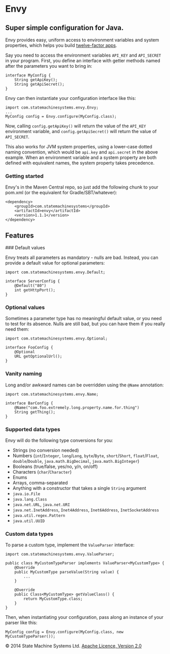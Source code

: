 # Envy

## Super simple configuration for Java.

Envy provides easy, uniform access to environment variables and system properties,
which helps you build [twelve-factor apps](http://www.12factor.net/config).

Say you need to access the environment variables `API_KEY` and `API_SECRET` in your program.
First, you define an interface with getter methods named after the parameters you want to bring in:

    interface MyConfig {
        String getApiKey();
        String getApiSecret();
    }

Envy can then instantiate your configuration interface like this:

    import com.statemachinesystems.envy.Envy;
    ...
    MyConfig config = Envy.configure(MyConfig.class);

Now, calling `config.getApiKey()` will return the value of the `API_KEY` environment variable, and
`config.getApiSecret()` will return the value of `API_SECRET`.

This also works for JVM system properties, using a lower-case dotted naming convention,
which would be `api.key` and `api.secret` in the above example. When an environment variable and a
system property are both defined with equivalent names, the system property takes precedence.

### Getting started

Envy's in the Maven Central repo, so just add the following chunk to your pom.xml
(or the equivalent for Gradle/SBT/whatever):

    <dependency>
        <groupId>com.statemachinesystems</groupId>
        <artifactId>envy</artifactId>
        <version>1.1.1</version>
    </dependency>

## Features

### Default values

Envy treats all parameters as mandatory - nulls are bad.
Instead, you can provide a default value for optional parameters:

    import com.statemachinesystems.envy.Default;

    interface ServerConfig {
        @Default("80")
        int getHttpPort();
    }

### Optional values

Sometimes a parameter type has no meaningful default value, or you need to test for its absence. Nulls are still bad,
but you can have them if you really need them:

    import com.statemachinesystems.envy.Optional;

    interface FooConfig {
        @Optional
        URL getOptionalUrl();
    }

### Vanity naming

Long and/or awkward names can be overridden using the `@Name` annotation:

    import com.statemachinesystems.envy.Name;

    interface BarConfig {
        @Name("com.foo.extremely.long.property.name.for.thing")
        String getThing();
    }

### Supported data types

Envy will do the following type conversions for you:

* Strings (no conversion needed)
* Numbers (`int`/`Integer`, `long`/`Long`, `byte`/`Byte`, `short`/`Short`, `float`/`Float`, `double`/`Double`, `java.math.BigDecimal`, `java.math.BigInteger`)
* Booleans (true/false, yes/no, y/n, on/off)
* Characters (`char`/`Character`)
* Enums
* Arrays, comma-separated
* Anything with a constructor that takes a single `String` argument
* `java.io.File`
* `java.lang.Class`
* `java.net.URL`, `java.net.URI`
* `java.net.InetAddress`, `Inet4Address`, `Inet6Address`, `InetSocketAddress`
* `java.util.regex.Pattern`
* `java.util.UUID`

### Custom data types

To parse a custom type, implement the `ValueParser` interface:

    import com.statemachinesystems.envy.ValueParser;

    public class MyCustomTypeParser implements ValueParser<MyCustomType> {
        @Override
        public MyCustomType parseValue(String value) {
            ...
        }

        @Override
        public Class<MyCustomType> getValueClass() {
            return MyCustomType.class;
        }
    }

Then, when instantiating your configuration, pass along an instance of your parser like this:

    MyConfig config = Envy.configure(MyConfig.class, new MyCustomTypeParser());


&copy; 2014 State Machine Systems Ltd. [Apache Licence, Version 2.0]( http://www.apache.org/licenses/LICENSE-2.0)
